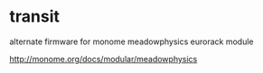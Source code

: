 # transit

alternate firmware for monome meadowphysics eurorack module

http://monome.org/docs/modular/meadowphysics
